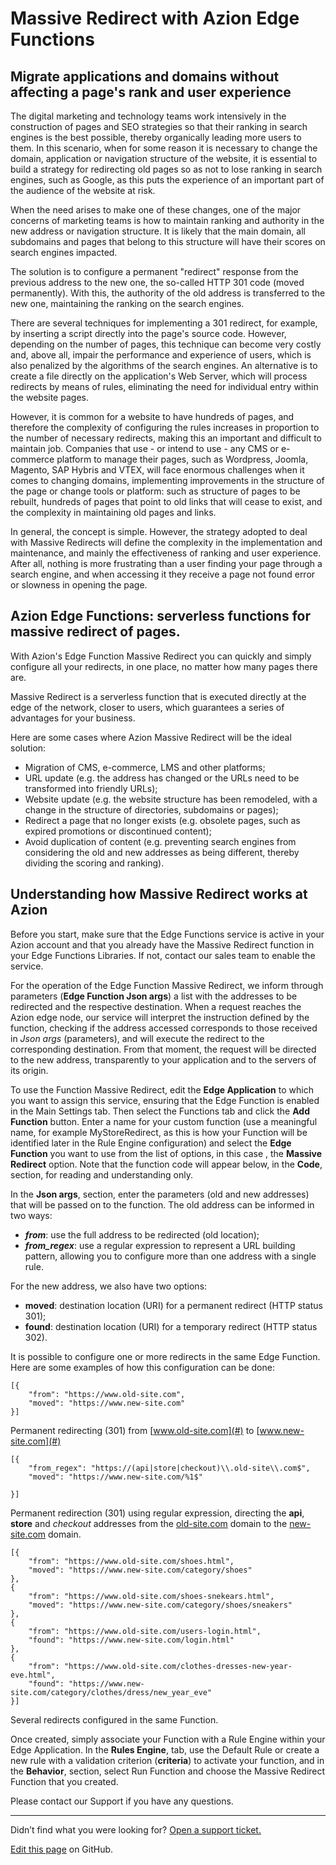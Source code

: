 # Massive Redirect with **Azion Edge Functions**

## Migrate applications and domains without affecting a page's rank and user experience

The digital marketing and technology teams work intensively in the construction of pages and SEO strategies so that their ranking in search engines is the best possible, thereby organically leading more users to them. In this scenario, when for some reason it is necessary to change the domain, application or navigation structure of the website, it is essential to build a strategy for redirecting old pages so as not to lose ranking in search engines, such as Google, as this puts the experience of an important part of the audience of the website at risk.

When the need arises to make one of these changes, one of the major concerns of marketing teams is how to maintain ranking and authority in the new address or navigation structure. It is likely that the main domain, all subdomains and pages that belong to this structure will have their scores on search engines impacted.

The solution is to configure a permanent "redirect" response from the previous address to the new one, the so-called HTTP 301 code (moved permanently). With this, the authority of the old address is transferred to the new one, maintaining the ranking on the search engines.

There are several techniques for implementing a 301 redirect, for example, by inserting a script directly into the page's source code. However, depending on the number of pages, this technique can become very costly and, above all, impair the performance and experience of users, which is also penalized by the algorithms of the search engines. An alternative is to create a file directly on the application's Web Server, which will process redirects by means of rules, eliminating the need for individual entry within the website pages.

However, it is common for a website to have hundreds of pages, and therefore the complexity of configuring the rules increases in proportion to the number of necessary redirects, making this an important and difficult to maintain job. Companies that use - or intend to use - any CMS or e-commerce platform to manage their pages, such as Wordpress, Joomla, Magento, SAP Hybris and VTEX, will face enormous challenges when it comes to changing domains, implementing improvements in the structure of the page or change tools or platform: such as structure of pages to be rebuilt, hundreds of pages that point to old links that will cease to exist, and the complexity in maintaining old pages and links.

In general, the concept is simple. However, the strategy adopted to deal with Massive Redirects will define the complexity in the implementation and maintenance, and mainly the effectiveness of ranking and user experience. After all, nothing is more frustrating than a user finding your page through a search engine, and when accessing it they receive a page not found error or slowness in opening the page.

## Azion Edge Functions: serverless functions for massive redirect of pages.

With Azion's Edge Function Massive Redirect you can quickly and simply configure all your redirects, in one place, no matter how many pages there are.

Massive Redirect is a serverless function that is executed directly at the edge of the network, closer to users, which guarantees a series of advantages for your business.

Here are some cases where Azion Massive Redirect will be the ideal solution:

* Migration of CMS, e-commerce, LMS and other platforms;
* URL update (e.g. the address has changed or the URLs need to be transformed into friendly URLs);
* Website update (e.g. the website structure has been remodeled, with a change in the structure of directories, subdomains or pages);
* Redirect a page that no longer exists (e.g. obsolete pages, such as expired promotions or discontinued content);
* Avoid duplication of content (e.g. preventing search engines from considering the old and new addresses as being different, thereby dividing the scoring and ranking).

## Understanding how Massive Redirect works at Azion

Before you start, make sure that the Edge Functions service is active in your Azion account and that you already have the Massive Redirect function in your Edge Functions Libraries. If not, contact our sales team to enable the service.

For the operation of the Edge Function Massive Redirect, we inform through parameters (**Edge Function Json args**) a list with the addresses to be redirected and the respective destination. When a request reaches the Azion edge node, our service will interpret the instruction defined by the function, checking if the address accessed corresponds to those received in *Json args* (parameters), and will execute the redirect to the corresponding destination. From that moment, the request will be directed to the new address, transparently to your application and to the servers of its origin.

To use the Function Massive Redirect, edit the **Edge Application** to which you want to assign this service, ensuring that the Edge Function is enabled in the Main Settings tab. Then select the Functions tab and click the **Add Function** button. Enter a name for your custom function (use a meaningful name, for example MyStoreRedirect, as this is how your Function will be identified later in the Rule Engine configuration) and select the **Edge Function** you want to use from the list of options, in this case , the **Massive Redirect** option. Note that the function code will appear below, in the **Code**, section, for reading and understanding only. 

In the **Json args**, section, enter the parameters (old and new addresses) that will be passed on to the function. The old address can be informed in two ways:

* _**from**_: use the full address to be redirected (old location);
* _**from_regex**_: use a regular expression to represent a URL building pattern, allowing you to configure more than one address with a single rule.

For the new address, we also have two options:

* **moved**: destination location (URI) for a permanent redirect (HTTP status 301);
* **found**: destination location (URI) for a temporary redirect (HTTP status 302).

It is possible to configure one or more redirects in the same Edge Function. Here are some examples of how this configuration can be done:

~~~
[{
    "from": "https://www.old-site.com",
    "moved": "https://www.new-site.com"
}]
~~~
Permanent redirecting (301) from [www.old-site.com](#) to [www.new-site.com](#)

~~~
[{
    "from_regex": "https://(api|store|checkout)\\.old-site\\.com$",
    "moved": "https://www.new-site.com/%1$"

}]
~~~
Permanent redirection (301) using regular expression, directing the **api**, **store** and *checkout* addresses from the [old-site.com](#) domain to the [new-site.com](#) domain.

~~~
[{
    "from": "https://www.old-site.com/shoes.html",
    "moved": "https://www.new-site.com/category/shoes"
},
{
    "from": "https://www.old-site.com/shoes-snekears.html",
    "moved": "https://www.new-site.com/category/shoes/sneakers"
},
{
    "from": "https://www.old-site.com/users-login.html",
    "found": "https://www.new-site.com/login.html"
},
{
    "from": "https://www.old-site.com/clothes-dresses-new-year-eve.html",
    "found": "https://www.new-site.com/category/clothes/dress/new_year_eve"
}]
~~~
Several redirects configured in the same Function.

Once created, simply associate your Function with a Rule Engine within your Edge Application. In the **Rules Engine**,  tab, use the Default Rule or create a new rule with a validation criterion (**criteria**) to activate your function, and in the **Behavior**, section, select Run Function and choose the Massive Redirect Function that you created.


Please contact our Support if you have any questions.

---

Didn’t find what you were looking for? [Open a support ticket.](https://tickets.azion.com/)

[Edit this page](https://github.com/aziontech/docs_en/edit/master/use-cases/massive-redirect/index.md) on GitHub.
